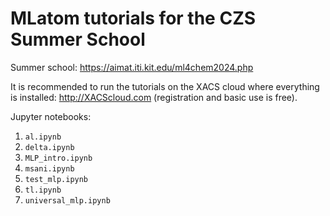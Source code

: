 # MLatom tutorials for the CZS Summer School

Summer school: https://aimat.iti.kit.edu/ml4chem2024.php

It is recommended to run the tutorials on the XACS cloud where everything is installed: http://XACScloud.com (registration and basic use is free).

Jupyter notebooks:
1. `al.ipynb`
2. `delta.ipynb`
3. `MLP_intro.ipynb`
4. `msani.ipynb`
5. `test_mlp.ipynb`
6. `tl.ipynb`
7. `universal_mlp.ipynb`
